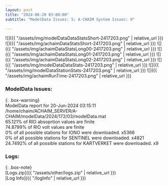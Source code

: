 ```yaml
---
layout: post
title: "2024-06-20 03:00:00"
subtitle: "ModelData Issues: 5; A-CHAIM System Issues: 0"

---
```


![]({{ "/assets/img/modelDataDataStatsShort-2417203.png" | relative_url }})
![]({{ "/assets/img/achaimDataStatsShort-2417203.png" | relative_url }})
![]({{ "/assets/img/achaimDataStatsLong00-2417203.png" | relative_url }})
![]({{ "/assets/img/achaimDataStatsLong01-2417203.png" | relative_url }})
![]({{ "/assets/img/achaimDataStatsLong02-2417203.png" | relative_url }})
![]({{ "/assets/img/modelDataDataStats-2417203.png" | relative_url }})
![]({{ "/assets/img/modelDataStationStats-2417203.png" | relative_url }})
![]({{ "/assets/img/achaimRunTime-2417203.png" | relative_url }})


### ModelData Issues:  
  
{: .box-warning}  
 ModelData report for 20-Jun-2024 03:15:11   
 /home/chaim/ACHAIM_SERVER/A-CHAIM/modelData/2024/172/03/modelData.mat   
 65.121% of RIO absoprtion values are finite   
 74.8799% of RIO volt values are finite   
 0% of all possible stations for IONO were downloaded. x5366   
 0% of all possible stations for SENTINEL were downloaded. x4821   
 24.7492% of all possible stations for KARTVERKET were downloaded. x9   
  


### Logs:  
  
{: .box-note}  
[Logs.zip]({{ "/assets/other/logs.zip" | relative_url }})  
[Log Info]({{ "/logInfo" | relative_url }})  
